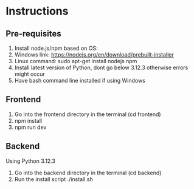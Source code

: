 # Instructions

## Pre-requisites

1. Install node.js/npm based on OS:
2. Windows link: https://nodejs.org/en/download/prebuilt-installer
3. Linux command: sudo apt-get install nodejs npm
4. Install latest version of Python, dont go below 3.12.3 otherwise errors might occur
5. Have bash command line installed if using Windows

## Frontend

1. Go into the frontend directory in the terminal (cd frontend)
2. npm install
3. npm run dev

## Backend 

Using Python 3.12.3

1. Go into the backend directory in the terminal (cd backend)
2. Run the install script ./install.sh